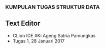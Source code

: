 ### KUMPULAN TUGAS STRUKTUR DATA 
## Text Editor
* CLion IDE
#Ki Ageng Satria Pamungkas
* Tugas 1, 28 Januari 2017